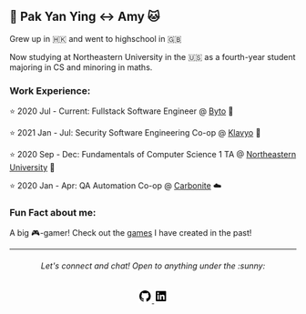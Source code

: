 ## :tea: Pak Yan Ying :left_right_arrow: Amy :cat:

Grew up in 🇭🇰 and went to highschool in 🇬🇧

Now studying at Northeastern University in the 🇺🇸 as a fourth-year student majoring in CS and minoring in maths.


### Work Experience:

:star: 2020 Jul - Current: Fullstack Software Engineer @ [Byto](https://www.byto.tech/) :bread:

:star: 2021 Jan - Jul: Security Software Engineering Co-op @ [Klavyo](https://www.klaviyo.com/) :email:

:star: 2020 Sep - Dec: Fundamentals of Computer Science 1 TA @ [Northeastern University](https://www.northeastern.edu/) 🏫

:star: 2020 Jan - Apr: QA Automation Co-op @ [Carbonite](https://www.carbonite.com/) :cloud:



### Fun Fact about me:

A big :video_game:-gamer! Check out the [games](https://amywhying.itch.io/) I have created in the past!



---
<h6 align="center">
  Let's connect and chat! Open to anything under the :sunny:
</h6>

<p align="center">
  <a href="https://github.com/amywhying">
  <img src="github-fill.png">
  </a>
  <a href="https://www.linkedin.com/in/pak-yan-ying-amy/">
  <img src="linkedin-box-fill.png">
</p>


<!--
**amywhying/amywhying** is a ✨ _special_ ✨ repository because its `README.md` (this file) appears on your GitHub profile.

### :speech_balloon: Contact Info
![Github stats](https://github-readme-stats.vercel.app/api?username=amywhying)

### :file_folder: Current Project 

I'm currently 


![](github-fill.png)
![](linkedin-box-fill.png)


  </a>
  <a href="https://www.qries.com/">
  <img src="discord-fill.png">
  </a>
  
<details>
  
- 🔭 I’m currently working on ...
- 🌱 I’m currently learning ...
- 👯 I’m looking to collaborate on ...
- 🤔 I’m looking for help with ...
- 💬 Ask me about ...
- 📫 How to reach me: ...
- 😄 Pronouns: ...
- ⚡ Fun fact: ...
-->
